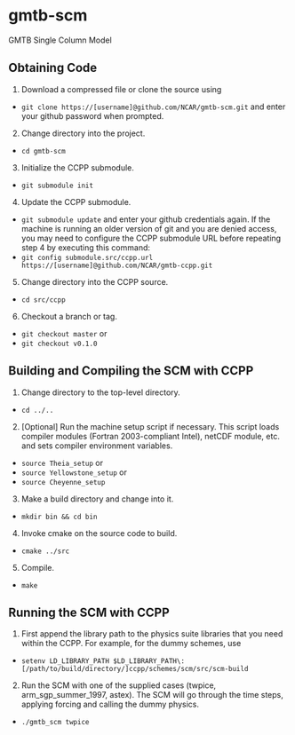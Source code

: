 # gmtb-scm
GMTB Single Column Model

## Obtaining Code
1. Download a compressed file or clone the source using
* `git clone https://[username]@github.com/NCAR/gmtb-scm.git`
  and enter your github password when prompted.
2. Change directory into the project.
* `cd gmtb-scm`
3. Initialize the CCPP submodule.
* `git submodule init`
4. Update the CCPP submodule.
* `git submodule update`
  and enter your github credentials again. If the machine is running an older version of git and you are denied access, you may need to configure the CCPP submodule URL before repeating step 4 by executing this command:
* `git config submodule.src/ccpp.url https://[username]@github.com/NCAR/gmtb-ccpp.git`
5. Change directory into the CCPP source.
* `cd src/ccpp`
6. Checkout a branch or tag.
* `git checkout master` or
* `git checkout v0.1.0`

## Building and Compiling the SCM with CCPP
1. Change directory to the top-level directory.
* `cd ../..`
2. [Optional] Run the machine setup script if necessary. This script loads compiler modules (Fortran 2003-compliant Intel), netCDF module, etc. and sets compiler environment variables.
* `source Theia_setup` or
* `source Yellowstone_setup` or
* `source Cheyenne_setup`
3. Make a build directory and change into it.
* `mkdir bin && cd bin`
4. Invoke cmake on the source code to build.
* `cmake ../src`
5. Compile.
* `make`

## Running the SCM with CCPP
1. First append the library path to the physics suite libraries that you need within the CCPP. For example, for the dummy schemes, use
* `setenv LD_LIBRARY_PATH $LD_LIBRARY_PATH\:[/path/to/build/directory/]ccpp/schemes/scm/src/scm-build`
2. Run the SCM with one of the supplied cases (twpice, arm_sgp_summer_1997, astex). The SCM will go through the time steps, applying forcing and calling the dummy physics.
* `./gmtb_scm twpice`
